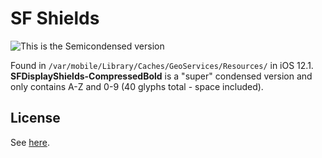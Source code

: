 # SF Shields
![This is the Semicondensed version](https://i.imgur.com/6gNJ9dr.png)

Found in `/var/mobile/Library/Caches/GeoServices/Resources/` in iOS 12.1. **SFDisplayShields-CompressedBold** is a "super" condensed version and only contains A-Z and 0-9 (40 glyphs total - space included).
## License
See [here](../README.md#license).
